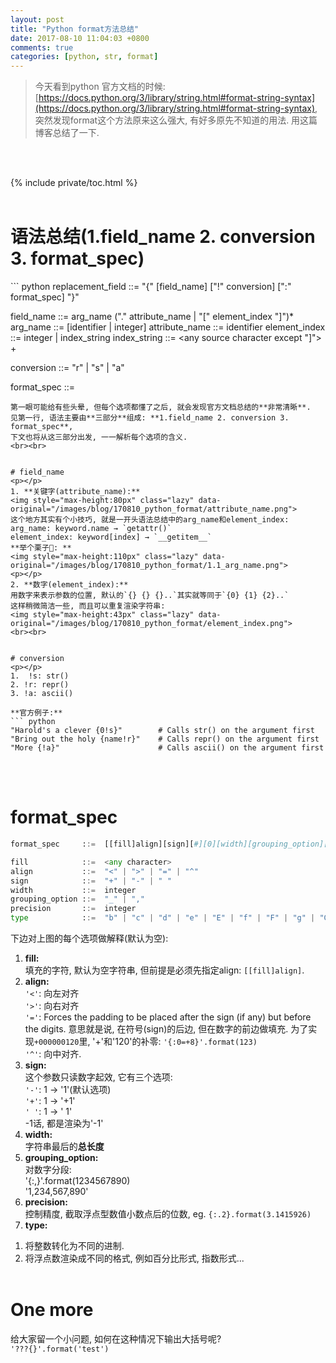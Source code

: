 ```yaml
---
layout: post
title: "Python format方法总结"
date: 2017-08-10 11:04:03 +0800
comments: true
categories: [python, str, format]
---
```


> 今天看到python 官方文档的时候: [https://docs.python.org/3/library/string.html#format-string-syntax](https://docs.python.org/3/library/string.html#format-string-syntax), 突然发现format这个方法原来这么强大, 有好多原先不知道的用法. 用这篇博客总结了一下.    
<!--more-->   
<br><br>  


{% include private/toc.html %}
<br><br>


# 语法总结(1.field_name 2. conversion 3. format_spec)   
<p></p>
``` python
replacement_field ::=  "{" [field_name] ["!" conversion] [":" format_spec] "}"

field_name        ::=  arg_name ("." attribute_name | "[" element_index "]")*
arg_name          ::=  [identifier | integer]
attribute_name    ::=  identifier
element_index     ::=  integer | index_string
index_string      ::=  <any source character except "]"> +

conversion        ::=  "r" | "s" | "a"

format_spec       ::=  <described in the next section>
``` 
第一眼可能给有些头晕, 但每个选项都懂了之后, 就会发现官方文档总结的**非常清晰**.   
见第一行, 语法主要由**三部分**组成: **1.field_name 2. conversion 3. format_spec**,   
下文也将从这三部分出发, 一一解析每个选项的含义.   
<br><br>


# field_name
<p></p>
1. **关键字(attribute_name):**   
<img style="max-height:80px" class="lazy" data-original="/images/blog/170810_python_format/attribute_name.png">     
这个地方其实有个小技巧, 就是一开头语法总结中的arg_name和element_index:   
arg_name: keyword.name → `getattr()`   
element_index: keyword[index] → `__getitem__`   
**举个栗子🌰: **   
<img style="max-height:110px" class="lazy" data-original="/images/blog/170810_python_format/1.1_arg_name.png">     
<p></p>
2. **数字(element_index):**   
用数字来表示参数的位置, 默认的`{} {} {}..`其实就等同于`{0} {1} {2}..`     
这样稍微简洁一些, 而且可以重复渲染字符串:    
<img style="max-height:43px" class="lazy" data-original="/images/blog/170810_python_format/element_index.png">   
<br><br>


# conversion
<p></p>
1.  !s: str()   
2. !r: repr()   
3. !a: ascii()   

**官方例子:**   
``` python
"Harold's a clever {0!s}"        # Calls str() on the argument first
"Bring out the holy {name!r}"    # Calls repr() on the argument first
"More {!a}"                      # Calls ascii() on the argument first
```
<br><br>


# format_spec
``` python
format_spec     ::=  [[fill]align][sign][#][0][width][grouping_option][.precision][type]

fill            ::=  <any character>
align           ::=  "<" | ">" | "=" | "^"
sign            ::=  "+" | "-" | " "
width           ::=  integer
grouping_option ::=  "_" | ","
precision       ::=  integer
type            ::=  "b" | "c" | "d" | "e" | "E" | "f" | "F" | "g" | "G" | "n" | "o" | "s" | "x" | "X" | "%"
```

下边对上图的每个选项做解释(默认为空):    

1. **fill:**   
填充的字符, 默认为空字符串, 但前提是必须先指定align: `[[fill]align]`.    
2. **align:**    
`'<'`: 向左对齐    
`'>'`: 向右对齐   
`'='`: Forces the padding to be placed after the sign (if any) but before the digits. 意思就是说, 在符号(sign)的后边, 但在数字的前边做填充. 为了实现`+000000120`里, '+'和'120'的补零: `'{:0=+8}'.format(123)`     
`'^'`: 向中对齐.   
3. **sign:**    
这个参数只读数字起效, 它有三个选项:    
`'-'`: 1 → '1'(默认选项)   
`'+'`: 1 → '+1'   
`' '`: 1 → ' 1'   
-1话, 都是渲染为'-1'
4. **width:**   
字符串最后的**总长度**   
5. **grouping_option:**   
对数字分段:   
'{:,}'.format(1234567890)   
'1,234,567,890'   
6. **precision:**   
控制精度, 截取浮点型数值小数点后的位数, eg. `{:.2}.format(3.1415926)`   
7. **type:**    
1) 将整数转化为不同的进制.   
2) 将浮点数渲染成不同的格式, 例如百分比形式, 指数形式...
<br><br>


# One more
给大家留一个小问题, 如何在这种情况下输出大括号呢?     
`'???{}'.format('test')`
 







